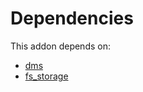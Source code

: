 # Dependencies

This addon depends on:

- [dms](../../odoo-bringout-oca-dms-dms)
- [fs_storage](../../odoo-bringout-oca-storage-fs_storage)
